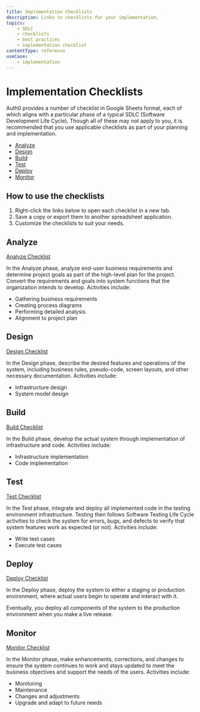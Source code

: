 ```yaml
---
title: Implementation Checklists
description: Links to checklists for your implementation. 
topics:
    - SDLC
    - checklists
    - best practices
    - implementation checklist
contentType: reference
useCase:
    - implementation
---
```

# Implementation Checklists

Auth0 provides a number of checklist in Google Sheets format, each of which aligns with a particular phase of a typical SDLC (Software Development Life Cycle). Though all of these may not apply to you, it is recommended that you use applicable checklists as part of your planning and implementation.  

* [Analyze](#analyze)
* [Design](#design)
* [Build](#build)
* [Test](#test)
* [Deploy](#deploy) 
* [Monitor](#monitor)

## How to use the checklists

1. Right-click the links below to open each checklist in a new tab.
2. Save a copy or export them to another spreadsheet application.
3. Customize the checklists to suit your needs.

## Analyze

[Analyze Checklist](https://docs.google.com/spreadsheets/d/1hTtRvvO6Szlvcr4XnsgzzmJj7FmmucAZAmFF275hB20/edit?usp=sharing)

In the Analyze phase, analyze end-user business requirements and determine project goals as part of the high-level plan for the project. Convert the requirements and goals into system functions that the organization intends to develop. Activities include:

* Gathering business requirements
* Creating process diagrams
* Performing detailed analysis
* Alignment to project plan

## Design

[Design Checklist](https://docs.google.com/spreadsheets/d/1L0PLqcghVvCSdW_OmLoKlU0uDJtb5mw6uIufMrKW7ro/edit?usp=sharing) 

In the Design phase, describe the desired features and operations of the system, including business rules, pseudo-code, screen layouts, and other necessary documentation. Activities include:

* Infrastructure design
* System model design

## Build

[Build Checklist](https://docs.google.com/spreadsheets/d/1Wd5HwONEi2Max7zcORJpwn8yQO_mbu62FDc-Sk8oWS8/edit?usp=sharing)

In the Build phase, develop the actual system through implementation of infrastructure and code. Activities include:

* Infrastructure implementation
* Code implementation

## Test

[Test Checklist](https://docs.google.com/spreadsheets/d/19tQOQ_heBVpHXx-YKZZY20u6y8mU8IwRHEF32znZ_-w/edit?usp=sharing)

In the Test phase, integrate and deploy all implemented code in the testing environment infrastructure. Testing then follows Software Testing Life Cycle activities to check the system for errors, bugs, and defects to verify that system features work as expected (or not). Activities include:

* Write test cases
* Execute test cases

## Deploy

[Deploy Checklist](https://docs.google.com/spreadsheets/d/1MRBz4CiT6RTL7Mf7eWmpjSZEQS3rwjNryyPGmvjn-fc/edit?usp=sharing) 

In the Deploy phase, deploy the system to either a staging or production environment, where actual users begin to operate and interact with it. 

Eventually, you deploy all components of the system to the production environment when you make a live release.

## Monitor

[Monitor Checklist](https://docs.google.com/spreadsheets/d/1zHs29OoeiludHxY5cV06oGVAIW91jMjUflJgzJVaRKo/edit?usp=sharing)

In the Monitor phase, make enhancements, corrections, and changes to ensure the system continues to work and stays updated to meet the business objectives and support the needs of the users. Activities include: 

* Monitoring
* Maintenance
* Changes and adjustments
* Upgrade and adapt to future needs 

